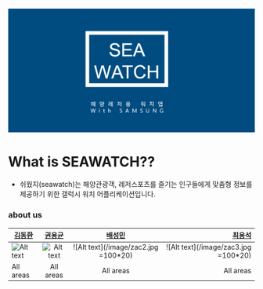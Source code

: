 ![Alt text](/image/md1.png)

# What is SEAWATCH??
 - 쉬웠지(seawatch)는 해양관광객, 레저스포츠를 즐기는 인구들에게 맞춤형 정보를 제공하기 위한 갤럭시 워치 어플리케이션입니다. 



  ### about us  
|  [**김동환**](https://github.com/dongkakika) | [**권용균**](https://github.com/YongGyunKwon) | [**배성민**](https://github.com/SeongMinBae) | [**최용석**](https://github.com/dydtjr1515) |  
| ---------- | :------------: | :--------: | ----------: |
| ![Alt text](/image/zac.png) | ![Alt text](/image/zac1.jpg) | ![Alt text](/image/zac2.jpg =100*20) | ![Alt text](/image/zac3.jpg =100*20) |   
| All areas | All areas | All areas | All areas |
   
   


